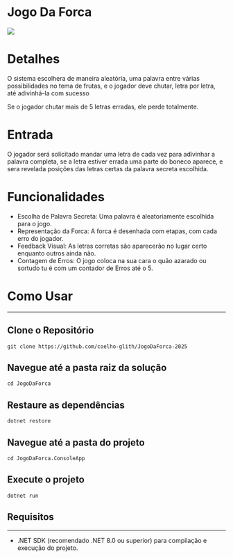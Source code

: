 # Jogo Da Forca

![](https://i.imgur.com/KASCZY1.gif)

# Detalhes 

O sistema escolhera de maneira aleatória, uma palavra entre várias possibilidades no tema de frutas, e o jogador deve chutar, letra por letra, até adivinhá-la com sucesso

Se o jogador chutar mais de 5 letras erradas, ele perde totalmente.

# Entrada

O jogador será solicitado mandar uma letra de cada vez para adivinhar a palavra completa, se a letra estiver errada uma parte do boneco aparece, e sera revelada posições das letras certas da palavra secreta escolhida.

# Funcionalidades

- Escolha de Palavra Secreta: Uma palavra é aleatoriamente escolhida para o jogo.
- Representação da Forca: A forca é desenhada com etapas, com cada erro do jogador.
- Feedback Visual: As letras corretas são aparecerão no lugar certo enquanto outros ainda não.
- Contagem de Erros: O jogo coloca na sua cara o quão azarado ou sortudo tu é com um contador de Erros até o 5.

# Como Usar

---
## Clone o Repositório
```
git clone https://github.com/coelho-glith/JogoDaForca-2025
```
## Navegue até a pasta raiz da solução
```
cd JogoDaForca
```
## Restaure as dependências
```
dotnet restore
```
## Navegue até a pasta do projeto
```
cd JogoDaForca.ConsoleApp
```
## Execute o projeto
```
dotnet run
```

## Requisitos
---
- .NET SDK (recomendado .NET 8.0 ou superior) para compilação e execução do projeto.
